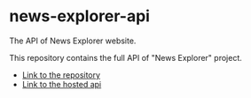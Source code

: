 # news-explorer-api
The API of News Explorer website.

This repository contains the full API of "News Explorer" project. 
* [Link to the repository](https://github.com/maritesmilner/news-explorer-api)
* [Link to the hosted api](https://www.api.wizardry.students.nomoreparties.site)
